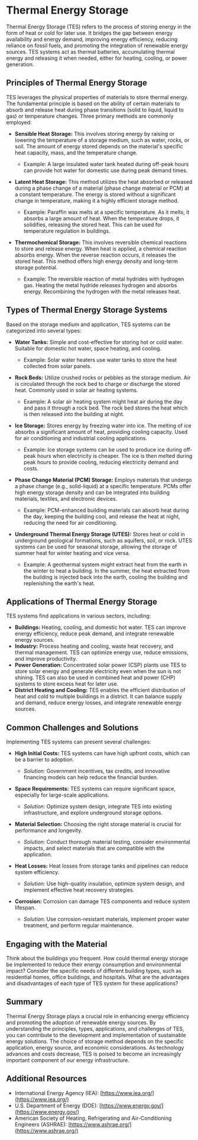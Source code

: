 # Thermal Energy Storage

Thermal Energy Storage (TES) refers to the process of storing energy in the form of heat or cold for later use. It bridges the gap between energy availability and energy demand, improving energy efficiency, reducing reliance on fossil fuels, and promoting the integration of renewable energy sources. TES systems act as thermal batteries, accumulating thermal energy and releasing it when needed, either for heating, cooling, or power generation.

## Principles of Thermal Energy Storage

TES leverages the physical properties of materials to store thermal energy. The fundamental principle is based on the ability of certain materials to absorb and release heat during phase transitions (solid to liquid, liquid to gas) or temperature changes. Three primary methods are commonly employed:

*   **Sensible Heat Storage:** This involves storing energy by raising or lowering the temperature of a storage medium, such as water, rocks, or soil. The amount of energy stored depends on the material's specific heat capacity, mass, and the temperature change.

    *   Example: A large insulated water tank heated during off-peak hours can provide hot water for domestic use during peak demand times.
*   **Latent Heat Storage:** This method utilizes the heat absorbed or released during a phase change of a material (phase change material or PCM) at a constant temperature. The energy is stored without a significant change in temperature, making it a highly efficient storage method.

    *   Example: Paraffin wax melts at a specific temperature. As it melts, it absorbs a large amount of heat.  When the temperature drops, it solidifies, releasing the stored heat.  This can be used for temperature regulation in buildings.
*   **Thermochemical Storage:** This involves reversible chemical reactions to store and release energy. When heat is applied, a chemical reaction absorbs energy. When the reverse reaction occurs, it releases the stored heat. This method offers high energy density and long-term storage potential.

    *   Example:  The reversible reaction of metal hydrides with hydrogen gas.  Heating the metal hydride releases hydrogen and absorbs energy.  Recombining the hydrogen with the metal releases heat.

## Types of Thermal Energy Storage Systems

Based on the storage medium and application, TES systems can be categorized into several types:

*   **Water Tanks:** Simple and cost-effective for storing hot or cold water. Suitable for domestic hot water, space heating, and cooling.

    *   Example: Solar water heaters use water tanks to store the heat collected from solar panels.
*   **Rock Beds:** Utilize crushed rocks or pebbles as the storage medium. Air is circulated through the rock bed to charge or discharge the stored heat. Commonly used in solar air heating systems.

    *   Example:  A solar air heating system might heat air during the day and pass it through a rock bed.  The rock bed stores the heat which is then released into the building at night.
*   **Ice Storage:** Stores energy by freezing water into ice. The melting of ice absorbs a significant amount of heat, providing cooling capacity. Used for air conditioning and industrial cooling applications.

    *   Example:  Ice storage systems can be used to produce ice during off-peak hours when electricity is cheaper.  The ice is then melted during peak hours to provide cooling, reducing electricity demand and costs.
*   **Phase Change Material (PCM) Storage:** Employs materials that undergo a phase change (e.g., solid-liquid) at a specific temperature. PCMs offer high energy storage density and can be integrated into building materials, textiles, and electronic devices.

    *   Example: PCM-enhanced building materials can absorb heat during the day, keeping the building cool, and release the heat at night, reducing the need for air conditioning.
*   **Underground Thermal Energy Storage (UTES):** Stores heat or cold in underground geological formations, such as aquifers, soil, or rock. UTES systems can be used for seasonal storage, allowing the storage of summer heat for winter heating and vice versa.

    *   Example:  A geothermal system might extract heat from the earth in the winter to heat a building.  In the summer, the heat extracted from the building is injected back into the earth, cooling the building and replenishing the earth's heat.

## Applications of Thermal Energy Storage

TES systems find applications in various sectors, including:

*   **Buildings:** Heating, cooling, and domestic hot water. TES can improve energy efficiency, reduce peak demand, and integrate renewable energy sources.
*   **Industry:** Process heating and cooling, waste heat recovery, and thermal management. TES can optimize energy use, reduce emissions, and improve productivity.
*   **Power Generation:** Concentrated solar power (CSP) plants use TES to store solar energy and generate electricity even when the sun is not shining. TES can also be used in combined heat and power (CHP) systems to store excess heat for later use.
*   **District Heating and Cooling:** TES enables the efficient distribution of heat and cold to multiple buildings in a district. It can balance supply and demand, reduce energy losses, and integrate renewable energy sources.

## Common Challenges and Solutions

Implementing TES systems can present several challenges:

*   **High Initial Costs:** TES systems can have high upfront costs, which can be a barrier to adoption.

    *   *Solution:* Government incentives, tax credits, and innovative financing models can help reduce the financial burden.
*   **Space Requirements:** TES systems can require significant space, especially for large-scale applications.

    *   *Solution:* Optimize system design, integrate TES into existing infrastructure, and explore underground storage options.
*   **Material Selection:** Choosing the right storage material is crucial for performance and longevity.

    *   *Solution:* Conduct thorough material testing, consider environmental impacts, and select materials that are compatible with the application.
*   **Heat Losses:** Heat losses from storage tanks and pipelines can reduce system efficiency.

    *   *Solution:* Use high-quality insulation, optimize system design, and implement effective heat recovery strategies.
*   **Corrosion:** Corrosion can damage TES components and reduce system lifespan.

    *   *Solution:* Use corrosion-resistant materials, implement proper water treatment, and perform regular maintenance.

## Engaging with the Material

Think about the buildings you frequent. How could thermal energy storage be implemented to reduce their energy consumption and environmental impact? Consider the specific needs of different building types, such as residential homes, office buildings, and hospitals.  What are the advantages and disadvantages of each type of TES system for these applications?

## Summary

Thermal Energy Storage plays a crucial role in enhancing energy efficiency and promoting the adoption of renewable energy sources. By understanding the principles, types, applications, and challenges of TES, you can contribute to the development and implementation of sustainable energy solutions.  The choice of storage method depends on the specific application, energy source, and economic considerations. As technology advances and costs decrease, TES is poised to become an increasingly important component of our energy infrastructure.

## Additional Resources

*   International Energy Agency (IEA): [https://www.iea.org/](https://www.iea.org/)
*   U.S. Department of Energy (DOE): [https://www.energy.gov/](https://www.energy.gov/)
*   American Society of Heating, Refrigerating and Air-Conditioning Engineers (ASHRAE): [https://www.ashrae.org/](https://www.ashrae.org/)